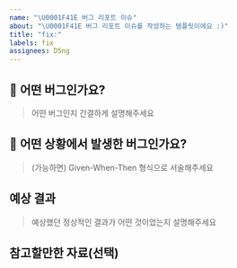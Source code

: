 ```yaml
---
name: "\U0001F41E 버그 리포트 이슈"
about: "\U0001F41E 버그 리포트 이슈를 작성하는 템플릿이에요 :)"
title: "fix:"
labels: fix
assignees: D5ng
---
```


## 🐞 어떤 버그인가요?

> 어떤 버그인지 간결하게 설명해주세요

## 🐞 어떤 상황에서 발생한 버그인가요?

> (가능하면) Given-When-Then 형식으로 서술해주세요

## 예상 결과

> 예상했던 정상적인 결과가 어떤 것이었는지 설명해주세요

## 참고할만한 자료(선택)
